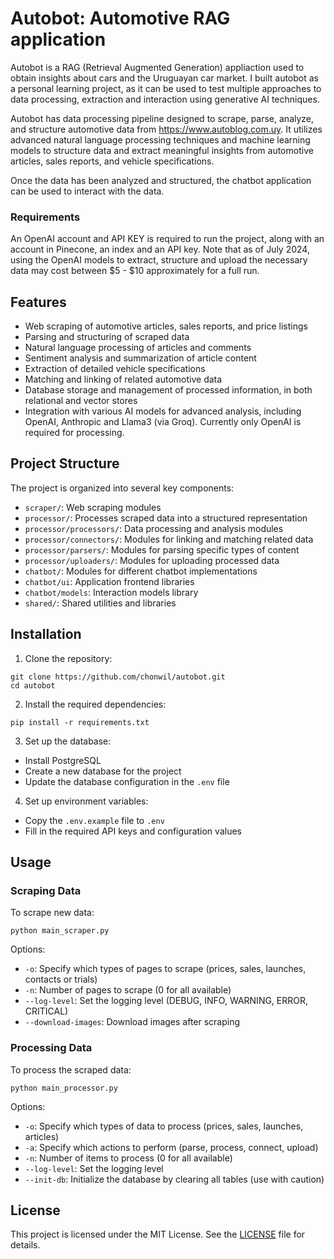# Autobot: Automotive RAG application

Autobot is a RAG (Retrieval Augmented Generation) appliaction used to obtain insights about cars and the Uruguayan car market. I built autobot as a personal learning project, as it can be used to test multiple approaches to data processing, extraction and interaction using generative AI techniques.

Autobot has data processing pipeline designed to scrape, parse, analyze, and structure automotive data from https://www.autoblog.com.uy. It utilizes advanced natural language processing techniques and machine learning models to structure data and extract meaningful insights from automotive articles, sales reports, and vehicle specifications.

Once the data has been analyzed and structured, the chatbot application can be used to interact with the data.

### Requirements

An OpenAI account and API KEY is required to run the project, along with an account in Pinecone, an index and an API key. Note that as of July 2024, using the OpenAI models to extract, structure and upload the necessary data may cost between $5 - $10 approximately for a full run.


## Features

- Web scraping of automotive articles, sales reports, and price listings
- Parsing and structuring of scraped data
- Natural language processing of articles and comments
- Sentiment analysis and summarization of article content
- Extraction of detailed vehicle specifications
- Matching and linking of related automotive data
- Database storage and management of processed information, in both relational and vector stores
- Integration with various AI models for advanced analysis, including OpenAI, Anthropic and Llama3 (via Groq). Currently only OpenAI is required for processing.

## Project Structure

The project is organized into several key components:

- `scraper/`: Web scraping modules
- `processor/`: Processes scraped data into a structured representation
- `processor/processors/`: Data processing and analysis modules
- `processor/connectors/`: Modules for linking and matching related data
- `processor/parsers/`: Modules for parsing specific types of content
- `processor/uploaders/`: Modules for uploading processed data
- `chatbot/`: Modules for different chatbot implementations
- `chatbot/ui`: Application frontend libraries
- `chatbot/models`: Interaction models library
- `shared/`: Shared utilities and libraries

## Installation

1. Clone the repository:

```
git clone https://github.com/chonwil/autobot.git
cd autobot
```

2. Install the required dependencies:

```
pip install -r requirements.txt
```

3. Set up the database:
- Install PostgreSQL
- Create a new database for the project
- Update the database configuration in the `.env` file

4. Set up environment variables:
- Copy the `.env.example` file to `.env`
- Fill in the required API keys and configuration values

## Usage

### Scraping Data

To scrape new data:

```
python main_scraper.py
```

Options:
- `-o`: Specify which types of pages to scrape (prices, sales, launches, contacts or trials)
- `-n`: Number of pages to scrape (0 for all available)
- `--log-level`: Set the logging level (DEBUG, INFO, WARNING, ERROR, CRITICAL)
- `--download-images`: Download images after scraping

### Processing Data

To process the scraped data:

```
python main_processor.py
```

Options:
- `-o`: Specify which types of data to process (prices, sales, launches, articles)
- `-a`: Specify which actions to perform (parse, process, connect, upload)
- `-n`: Number of items to process (0 for all available)
- `--log-level`: Set the logging level
- `--init-db`: Initialize the database by clearing all tables (use with caution)

## License

This project is licensed under the MIT License. See the [LICENSE](LICENSE) file for details.